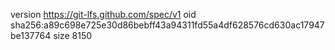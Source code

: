 version https://git-lfs.github.com/spec/v1
oid sha256:a89c698e725e30d86bebff43a94311fd55a4df628576cd630ac17947be137764
size 8150
